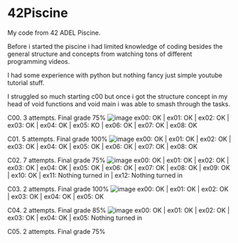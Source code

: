 # 42Piscine
My code from 42 ADEL Piscine. 

Before i started the piscine i had limited knowledge of coding besides the general structure and concepts from watching tons of different programming videos. 

I had some experience with python but nothing fancy just simple youtube tutorial stuff. 

I struggled so much starting c00 but once i got the structure concept in my head of void functions and void main i was able to smash through the tasks.

C00. 3 attempts. Final grade 75%
![image](https://user-images.githubusercontent.com/87857751/126775374-2350c216-8c73-4884-827c-3eab697f825f.png)
ex00: OK | ex01: OK | ex02: OK | ex03: OK | ex04: OK | ex05: KO | ex06: OK | ex07: OK | ex08: OK

C01. 5 attempts. Final grade 100%
![image](https://user-images.githubusercontent.com/87857751/126775392-7f0d8c92-2547-4d81-883e-8daa06399c9e.png)
ex00: OK | ex01: OK | ex02: OK | ex03: OK | ex04: OK | ex05: OK | ex06: OK | ex07: OK | ex08: OK

C02. 7 attempts. Final grade 75%
![image](https://user-images.githubusercontent.com/87857751/126775352-739471f4-5ab7-4380-bd03-fdf813e5971a.png)
ex00: OK | ex01: OK | ex02: OK | ex03: OK | ex04: OK | ex05: OK | ex06: OK | ex07: OK | ex08: OK | ex09: OK | ex10: OK | ex11: Nothing turned in | ex12: Nothing turned in

C03. 2 attempts. Final grade 100%
![image](https://user-images.githubusercontent.com/87857751/126775524-d9ca3980-5572-43c2-b0c0-8c848e3926d9.png)
ex00: OK | ex01: OK | ex02: OK | ex03: OK | ex04: OK | ex05: OK

C04. 2 attempts. Final grade 85%
![image](https://user-images.githubusercontent.com/87857751/126775618-bd96c66a-02ce-4263-b022-6a32ab451b5a.png)
ex00: OK | ex01: OK | ex02: OK | ex03: OK | ex04: OK | ex05: Nothing turned in

C05. 2 attempts. Final grade 75%
